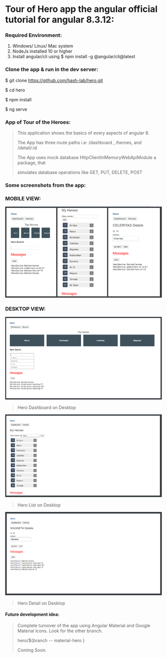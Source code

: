 # Tour of Hero app the angular official tutorial for angular 8.3.12:

### Required Environment:

1. Windows/ Linux/ Mac system
2. NodeJs installed 10 or higher
3. Install angular/cli using $ npm install -g @angular/cli@latest

### Clone the app & run in the dev server:

$ git clone https://github.com/hash-lab/hero.git

$ cd hero

$ npm install 

$ ng serve

### App of Tour of the Heroes:

> This application shows the basics of every aspects of angular 8.
>
> The App has three route paths i.e: /dashboard , /heroes, and /detail/:id 
>
> The App uses mock database HttpClientInMemoryWebApiModule a package, that
>
> simulates  database operations like GET, PUT, DELETE, POST



### Some screenshots from the app:

### MOBILE VIEW:

![Mobile View](./readme-assets/mobile-view.png)

### DESKTOP VIEW:

![Desktop Dashboard View](./readme-assets/desktop-dashboard.png)
> Hero Dashboard on Desktop

![Desktop Hero List View](./readme-assets/desktop-hero-list.png)
> Hero List on Desktop

![Desktop Hero Detail View](./readme-assets/desktop-hero-detail.png)
> Hero Detail on Desktop

#### Future development idea:

> Complete turnover of the app using Angular Material and Google Material Icons. Look for the other branch.
>
> hero/${branch -- material-hero }
>
> Coming Soon.
